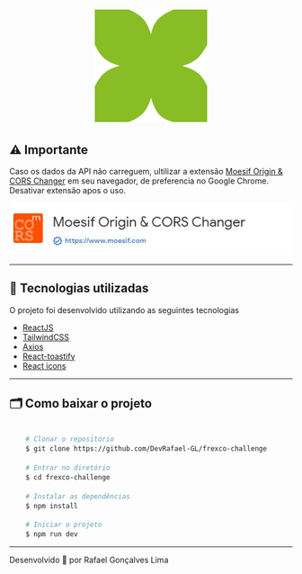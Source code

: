<h1 align="center">
  <img style="width: 200px;" src="src/assets/frexco-icon.svg">
</h1>

<!-- <h1>
    <img src="public/apresentacao.gif">
</h1> -->



## ⚠️ Importante

Caso os dados da API não carreguem, ultilizar a extensão [Moesif Origin & CORS Changer](https://chrome.google.com/webstore/detail/moesif-origin-cors-change/digfbfaphojjndkpccljibejjbppifbc) em seu navegador, de preferencia no Google Chrome. Desativar extensão apos o uso.

<img src="/src/assets/Moesif-Origin-%26-CORS-Changer.JPG">

---

## 🚀 Tecnologias utilizadas

O projeto foi desenvolvido utilizando as seguintes tecnologias

- [ReactJS](https://reactjs.org)
- [TailwindCSS](https://tailwindcss.com/)
- [Axios](https://github.com/axios/axios)
- [React-toastify](https://fkhadra.github.io/react-toastify/introduction)
- [React icons](https://react-icons.github.io/react-icons/)

---

## 🗂 Como baixar o projeto

```bash

    # Clonar o repositório
    $ git clone https://github.com/DevRafael-GL/frexco-challenge

    # Entrar no diretório
    $ cd frexco-challenge

    # Instalar as dependências
    $ npm install

    # Iniciar o projeto
    $ npm run dev
```

---

Desenvolvido 💜 por Rafael Gonçalves Lima
